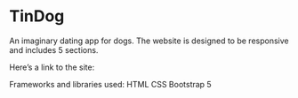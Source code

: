 # TinDog

An imaginary dating app for dogs. The website is designed to be responsive and includes 5 sections. 

Here’s a link to the site: 

Frameworks and libraries used:
HTML
CSS
Bootstrap 5
